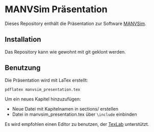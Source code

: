 # MANVSim Präsentation

Dieses Repository enthält die Präsentation zur Software [MANVSim](MANVSim/MANVSim).

## Installation

Das Repository kann wie gewohnt mit git geklont werden.

## Benutzung

Die Präsentation wird mit LaTex erstellt:

```bash
pdflatex manvsim_presentation.tex
```

Um ein neues Kapitel hinzuzufügen:

- Neue Datei mit Kapitelnamen in sections/ erstellen
- Datei in manvsim_presentation.tex über `\include` einbinden

Es wird empfohlen einen Editor zu benutzen, der [TexLab](latex-lsp/texlab)
unterstützt.
